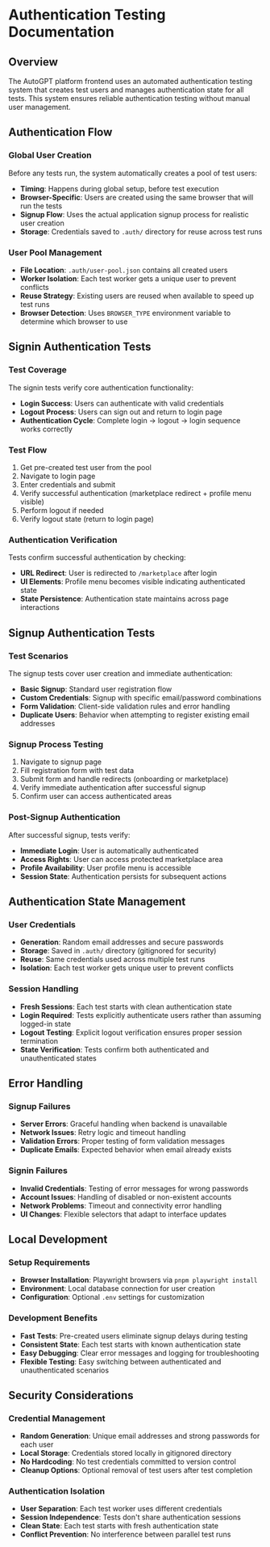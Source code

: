 # Authentication Testing Documentation

## Overview

The AutoGPT platform frontend uses an automated authentication testing system that creates test users and manages authentication state for all tests. This system ensures reliable authentication testing without manual user management.

## Authentication Flow

### Global User Creation
Before any tests run, the system automatically creates a pool of test users:

- **Timing**: Happens during global setup, before test execution
- **Browser-Specific**: Users are created using the same browser that will run the tests
- **Signup Flow**: Uses the actual application signup process for realistic user creation
- **Storage**: Credentials saved to `.auth/` directory for reuse across test runs

### User Pool Management
- **File Location**: `.auth/user-pool.json` contains all created users
- **Worker Isolation**: Each test worker gets a unique user to prevent conflicts
- **Reuse Strategy**: Existing users are reused when available to speed up test runs
- **Browser Detection**: Uses `BROWSER_TYPE` environment variable to determine which browser to use

## Signin Authentication Tests

### Test Coverage
The signin tests verify core authentication functionality:

- **Login Success**: Users can authenticate with valid credentials
- **Logout Process**: Users can sign out and return to login page
- **Authentication Cycle**: Complete login → logout → login sequence works correctly

### Test Flow
1. Get pre-created test user from the pool
2. Navigate to login page
3. Enter credentials and submit
4. Verify successful authentication (marketplace redirect + profile menu visible)
5. Perform logout if needed
6. Verify logout state (return to login page)

### Authentication Verification
Tests confirm successful authentication by checking:
- **URL Redirect**: User is redirected to `/marketplace` after login
- **UI Elements**: Profile menu becomes visible indicating authenticated state
- **State Persistence**: Authentication state maintains across page interactions

## Signup Authentication Tests

### Test Scenarios
The signup tests cover user creation and immediate authentication:

- **Basic Signup**: Standard user registration flow
- **Custom Credentials**: Signup with specific email/password combinations
- **Form Validation**: Client-side validation rules and error handling
- **Duplicate Users**: Behavior when attempting to register existing email addresses

### Signup Process Testing
1. Navigate to signup page
2. Fill registration form with test data
3. Submit form and handle redirects (onboarding or marketplace)
4. Verify immediate authentication after successful signup
5. Confirm user can access authenticated areas

### Post-Signup Authentication
After successful signup, tests verify:
- **Immediate Login**: User is automatically authenticated
- **Access Rights**: User can access protected marketplace area
- **Profile Availability**: User profile menu is accessible
- **Session State**: Authentication persists for subsequent actions

## Authentication State Management

### User Credentials
- **Generation**: Random email addresses and secure passwords
- **Storage**: Saved in `.auth/` directory (gitignored for security)
- **Reuse**: Same credentials used across multiple test runs
- **Isolation**: Each test worker gets unique user to prevent conflicts

### Session Handling
- **Fresh Sessions**: Each test starts with clean authentication state
- **Login Required**: Tests explicitly authenticate users rather than assuming logged-in state
- **Logout Testing**: Explicit logout verification ensures proper session termination
- **State Verification**: Tests confirm both authenticated and unauthenticated states

## Error Handling

### Signup Failures
- **Server Errors**: Graceful handling when backend is unavailable
- **Network Issues**: Retry logic and timeout handling
- **Validation Errors**: Proper testing of form validation messages
- **Duplicate Emails**: Expected behavior when email already exists

### Signin Failures
- **Invalid Credentials**: Testing of error messages for wrong passwords
- **Account Issues**: Handling of disabled or non-existent accounts
- **Network Problems**: Timeout and connectivity error handling
- **UI Changes**: Flexible selectors that adapt to interface updates

## Local Development

### Setup Requirements
- **Browser Installation**: Playwright browsers via `pnpm playwright install`
- **Environment**: Local database connection for user creation
- **Configuration**: Optional `.env` settings for customization

### Development Benefits
- **Fast Tests**: Pre-created users eliminate signup delays during testing
- **Consistent State**: Each test starts with known authentication state
- **Easy Debugging**: Clear error messages and logging for troubleshooting
- **Flexible Testing**: Easy switching between authenticated and unauthenticated scenarios

## Security Considerations

### Credential Management
- **Random Generation**: Unique email addresses and strong passwords for each user
- **Local Storage**: Credentials stored locally in gitignored directory
- **No Hardcoding**: No test credentials committed to version control
- **Cleanup Options**: Optional removal of test users after test completion

### Authentication Isolation
- **User Separation**: Each test worker uses different credentials
- **Session Independence**: Tests don't share authentication sessions
- **Clean State**: Each test starts with fresh authentication state
- **Conflict Prevention**: No interference between parallel test runs